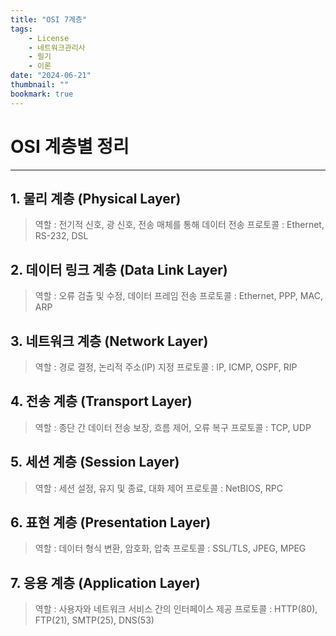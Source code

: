 ```yaml
---
title: "OSI 7계층"
tags:
    - License
    - 네트워크관리사
    - 필기
    - 이론
date: "2024-06-21"
thumbnail: ""
bookmark: true
---
```



# OSI 계층별 정리
---

## 1. 물리 계층 (Physical Layer)

> 역할 : 전기적 신호, 광 신호, 전송 매체를 통해 데이터 전송
> 프로토콜 : Ethernet, RS-232, DSL
> 

## 2. 데이터 링크 계층 (Data Link Layer)

> 역할 : 오류 검출 및 수정, 데이터 프레임 전송
> 프로토콜 : Ethernet, PPP, MAC, ARP


## 3. 네트워크 계층 (Network Layer)

> 역할 : 경로 결정, 논리적 주소(IP) 지정
> 프로토콜 : IP, ICMP, OSPF, RIP


## 4. 전송 계층 (Transport Layer)

> 역할 : 종단 간 데이터 전송 보장, 흐름 제어, 오류 복구
> 프로토콜 : TCP, UDP


## 5. 세션 계층 (Session Layer)

> 역할 : 세션 설정, 유지 및 종료, 대화 제어
> 프로토콜 : NetBIOS, RPC


## 6. 표현 계층 (Presentation Layer)

> 역할 : 데이터 형식 변환, 암호화, 압축
> 프로토콜 : SSL/TLS, JPEG, MPEG


## 7. 응용 계층 (Application Layer)

> 역할 : 사용자와 네트워크 서비스 간의 인터페이스 제공
> 프로토콜 : HTTP(80), FTP(21), SMTP(25), DNS(53)


